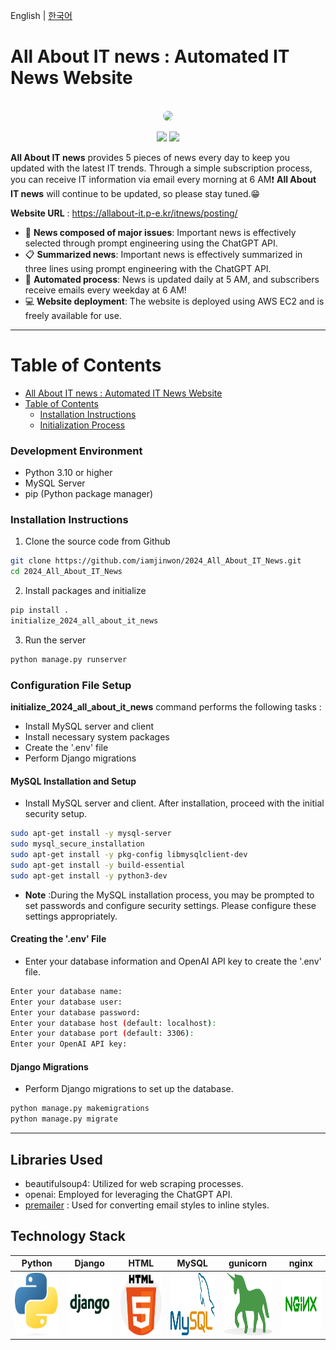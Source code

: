 English | [한국어](README_kor.md)
# All About IT news : Automated IT News Website

<div align="center">
  <br>
  <img src="https://i.ibb.co/BtYZ3yx/DALL-E-2024-06-27-22-48-57-Create-a-wide-logo-for-a-website-named-ALL-ABOUT-IT-NEWS-The-logo-should.webp" style="border-radius:15px;">
  <br>


![](https://img.shields.io/badge/language-Python-b44dff.svg)
![](https://img.shields.io/badge/Database-mySQL-4479A1.svg)

</div>

**All About IT news** provides 5 pieces of news every day to keep you updated with the latest IT trends. Through a simple subscription process, you can receive IT information via email every morning at 6 AM❗️
**All About IT news** will continue to be updated, so please stay tuned.😁

**Website URL** : https://allabout-it.p-e.kr/itnews/posting/

- 📢 <b>News composed of major issues</b>: Important news is effectively selected through prompt engineering using the ChatGPT API.
- 📋 <b>Summarized news</b>: Important news is effectively summarized in three lines using prompt engineering with the ChatGPT API.
- 🤖 <b>Automated process</b>: News is updated daily at 5 AM, and subscribers receive emails every weekday at 6 AM!
- 💻 <b>Website deployment</b>: The website is deployed using AWS EC2 and is freely available for use.
----

Table of Contents
=================
- [All About IT news : Automated IT News Website](#all-about-it-news)
- [Table of Contents](#Table-of-Contents)
  - [Installation Instructions](#Installation-Instructions)
  - [Initialization Process](#Initialization-Process)


### Development Environment
- Python 3.10 or higher
- MySQL Server
- pip (Python package manager)

### Installation Instructions

1. Clone the source code from Github
```bash
git clone https://github.com/iamjinwon/2024_All_About_IT_News.git
cd 2024_All_About_IT_News
```

2. Install packages and initialize
```bash
pip install .
initialize_2024_all_about_it_news
```

3. Run the server
```bash
python manage.py runserver
```

### Configuration File Setup
**initialize_2024_all_about_it_news** command performs the following tasks :
- Install MySQL server and client
- Install necessary system packages
- Create the '.env' file
- Perform Django migrations

#### MySQL Installation and Setup
- Install MySQL server and client. After installation, proceed with the initial security setup.
```bash
sudo apt-get install -y mysql-server
sudo mysql_secure_installation
sudo apt-get install -y pkg-config libmysqlclient-dev
sudo apt-get install -y build-essential
sudo apt-get install -y python3-dev
```
- **Note** :During the MySQL installation process, you may be prompted to set passwords and configure security settings. Please configure these settings appropriately.

#### Creating the '.env' File
- Enter your database information and OpenAI API key to create the '.env' file.
```bash
Enter your database name: 
Enter your database user: 
Enter your database password: 
Enter your database host (default: localhost): 
Enter your database port (default: 3306): 
Enter your OpenAI API key: 
```

#### Django Migrations
- Perform Django migrations to set up the database.
```bash
python manage.py makemigrations
python manage.py migrate
```

----

## Libraries Used
- beautifulsoup4: Utilized for web scraping processes.
- openai: Employed for leveraging the ChatGPT API.
- [premailer](https://github.com/peterbe/premailer) : Used for converting email styles to inline styles.


## Technology Stack
| Python | Django | HTML | MySQL | gunicorn | nginx | 
| :--------: | :--------: | :------: | :------: | :------: | :------: |
| <img src="images/python.png" width="100" height="100"> | <img src="images/django.png" width="100" height="100"> | <img src="images/html.png" width="100" height="100"> | <img src="images/mysql.png" width="100" height="100"> | <img src="images/gunicorn.png" width="100" height="100"> | <img src="images/nginx.png" width="100" height="100"> |